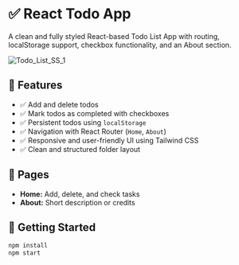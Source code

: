 # ✅ React Todo App

A clean and fully styled React-based Todo List App with routing, localStorage support, checkbox functionality, and an About section.

![Todo_List_SS_1](https://github.com/user-attachments/assets/1d38db07-d06b-42f4-8d7a-0aae2c67bcf9)


## 🔧 Features

- ✅ Add and delete todos
- ✅ Mark todos as completed with checkboxes
- ✅ Persistent todos using `localStorage`
- ✅ Navigation with React Router (`Home`, `About`)
- ✅ Responsive and user-friendly UI using Tailwind CSS
- ✅ Clean and structured folder layout

## 🧭 Pages

- **Home:** Add, delete, and check tasks
- **About:** Short description or credits

## 🚀 Getting Started

```bash
npm install
npm start
